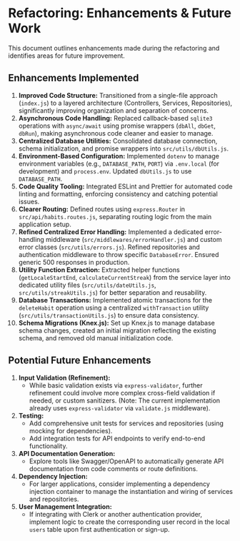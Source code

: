 # Refactoring: Enhancements & Future Work

This document outlines enhancements made during the refactoring and identifies areas for future improvement.

## Enhancements Implemented

1.  **Improved Code Structure:** Transitioned from a single-file approach (`index.js`) to a layered architecture (Controllers, Services, Repositories), significantly improving organization and separation of concerns.
2.  **Asynchronous Code Handling:** Replaced callback-based `sqlite3` operations with `async/await` using promise wrappers (`dbAll`, `dbGet`, `dbRun`), making asynchronous code cleaner and easier to manage.
3.  **Centralized Database Utilities:** Consolidated database connection, schema initialization, and promise wrappers into `src/utils/dbUtils.js`.
4.  **Environment-Based Configuration:** Implemented `dotenv` to manage environment variables (e.g., `DATABASE_PATH`, `PORT`) via `.env.local` (for development) and `process.env`. Updated `dbUtils.js` to use `DATABASE_PATH`.
5.  **Code Quality Tooling:** Integrated ESLint and Prettier for automated code linting and formatting, enforcing consistency and catching potential issues.
6.  **Clearer Routing:** Defined routes using `express.Router` in `src/api/habits.routes.js`, separating routing logic from the main application setup.
7.  **Refined Centralized Error Handling:** Implemented a dedicated error-handling middleware (`src/middlewares/errorHandler.js`) and custom error classes (`src/utils/errors.js`). Refined repositories and authentication middleware to throw specific `DatabaseError`. Ensured generic 500 responses in production.
8.  **Utility Function Extraction:** Extracted helper functions (`getLocaleStartEnd`, `calculateCurrentStreak`) from the service layer into dedicated utility files (`src/utils/dateUtils.js`, `src/utils/streakUtils.js`) for better separation and reusability.
9.  **Database Transactions:** Implemented atomic transactions for the `deleteHabit` operation using a centralized `withTransaction` utility (`src/utils/transactionUtils.js`) to ensure data consistency.
10. **Schema Migrations (Knex.js):** Set up Knex.js to manage database schema changes, created an initial migration reflecting the existing schema, and removed old manual initialization code.

## Potential Future Enhancements

1.  **Input Validation (Refinement):**
    - While basic validation exists via `express-validator`, further refinement could involve more complex cross-field validation if needed, or custom sanitizers. (Note: The current implementation already uses `express-validator` via `validate.js` middleware).
2.  **Testing:**
    - Add comprehensive unit tests for services and repositories (using mocking for dependencies).
    - Add integration tests for API endpoints to verify end-to-end functionality.
3.  **API Documentation Generation:**
    - Explore tools like Swagger/OpenAPI to automatically generate API documentation from code comments or route definitions.
4.  **Dependency Injection:**
    - For larger applications, consider implementing a dependency injection container to manage the instantiation and wiring of services and repositories.
5.  **User Management Integration:**
    - If integrating with Clerk or another authentication provider, implement logic to create the corresponding user record in the local `users` table upon first authentication or sign-up.

